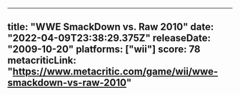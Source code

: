 
---
title: "WWE SmackDown vs. Raw 2010"
date: "2022-04-09T23:38:29.375Z"
releaseDate: "2009-10-20"
platforms: ["wii"]
score: 78
metacriticLink: "https://www.metacritic.com/game/wii/wwe-smackdown-vs-raw-2010"
---
